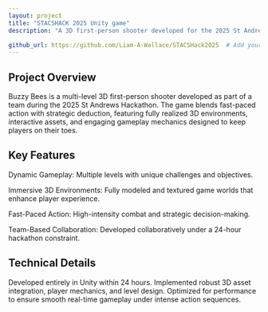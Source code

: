 ```yaml
---
layout: project
title: "STACSHACK 2025 Unity game"
description: "A 3D first-person shooter developed for the 2025 St Andrews Hackathon, featuring fast-paced gameplay and immersive 3D environments"

github_url: https://github.com/Liam-A-Wallace/STACSHack2025  # Add your actual GitHub URL
---
```


## Project Overview

Buzzy Bees is a multi-level 3D first-person shooter developed as part of a team during the 2025 St Andrews Hackathon. The game blends fast-paced action with strategic deduction, featuring fully realized 3D environments, interactive assets, and engaging gameplay mechanics designed to keep players on their toes.

## Key Features

Dynamic Gameplay: Multiple levels with unique challenges and objectives.

Immersive 3D Environments: Fully modeled and textured game worlds that enhance player experience.

Fast-Paced Action: High-intensity combat and strategic decision-making.

Team-Based Collaboration: Developed collaboratively under a 24-hour hackathon constraint.

## Technical Details

Developed entirely in Unity within 24 hours.
Implemented robust 3D asset integration, player mechanics, and level design.
Optimized for performance to ensure smooth real-time gameplay under intense action sequences.